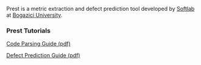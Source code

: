 Prest is a metric extraction and defect prediction tool developed by [Softlab](http://www.softlab.boun.edu.tr) at [Bogazici University](http://www.boun.edu.tr).


### Prest Tutorials ###

[Code Parsing Guide (pdf)](http://prest.googlecode.com/files/Manual%20for%20Code%20Parsing.pdf)

[Defect Prediction Guide (pdf)](http://prest.googlecode.com/files/Manual%2520For%2520Defect%2520Prediction.pdf)